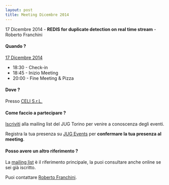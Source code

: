 ```yaml
---
layout: post
title: Meeting Dicembre 2014
---
```


17 Dicembre 2014 - **REDIS for duplicate detection on real time stream** - Roberto Franchini

#### Quando ?

<u>17 Dicembre 2014</u>

* 18:30 - Check-in
* 18:45 - Inizio Meeting
* 20:00 - Fine Meeting & Pizza

#### Dove ?

Presso [CELI S.r.L.](/places/celi/)

#### Come faccio a partecipare ?

[Iscriviti](/subscribe/) alla mailing list del JUG Torino per venire a conoscenza degli eventi.

Registra la tua presenza su [JUG Events](http://www.jugevents.org/jugevents/event/55164)
per **confermare la tua presenza al meeting**.

#### Posso avere un altro riferimento ?

La [mailing list](https://groups.yahoo.com/groups/it-torino-java-jug) è il riferimento principale,
la puoi consultare anche online se sei già iscritto.

Puoi contattare [Roberto Franchini](/people/robertofranchini/).
